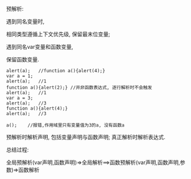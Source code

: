 预解析:

遇到同名变量时,

相同类型遵循上下文优先级, 保留最末位变量;

遇到同名var变量和函数变量,

保留函数变量.

	alert(a);	//function a(){alert(4);}
	var a = 1;
	alert(a);	//1
	function a(){alert(2);}	//并非函数表达式, 逐行解析时不会触发
	alert(a);	//1
	var a = 3;
	alert(a);	//3
	function a(){alert(4);}
	alert(a);	//3
	
	a();	//报错,作用域里只有变量值为3的a, 没有函数a

预解析时解析声明, 包括变量声明与函数声明; 真正解析时解析表达式.

总结过程:

全局预解析(var声明,函数声明)=>全局解析==>函数预解析(var声明,函数声明,参数)=>函数解析
